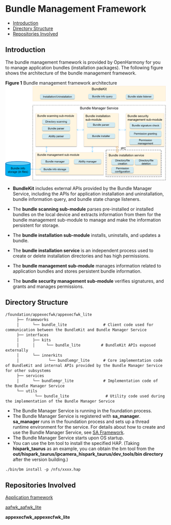 # Bundle Management Framework<a name="EN-US_TOPIC_0000001061838370"></a>

-   [Introduction](#section11660541593)
-   [Directory Structure](#section1464106163817)
-   [Repositories Involved](#section93061357133720)

## Introduction<a name="section11660541593"></a>

The bundle management framework is provided by OpenHarmony for you to manage application bundles \(installation packages\). The following figure shows the architecture of the bundle management framework.

**Figure  1**  Bundle management framework architecture<a name="fig1047932418305"></a>  
![](figures/bundle-management-framework-architecture.png "bundle-management-framework-architecture")

-   **BundleKit**  includes external APIs provided by the Bundle Manager Service, including the APIs for application installation and uninstallation, bundle information query, and bundle state change listeners.
-   The  **bundle scanning sub-module**  parses pre-installed or installed bundles on the local device and extracts information from them for the bundle management sub-module to manage and make the information persistent for storage.

-   The  **bundle installation sub-module**  installs, uninstalls, and updates a bundle.
-   The  **bundle installation service**  is an independent process used to create or delete installation directories and has high permissions.

-   The  **bundle management sub-module**  manages information related to application bundles and stores persistent bundle information.

-   The  **bundle security management sub-module**  verifies signatures, and grants and manages permissions.

## Directory Structure<a name="section1464106163817"></a>

```
/foundation/appexecfwk/appexecfwk_lite
     ├── frameworks
     │      └── bundle_lite                # Client code used for communication between the BundleKit and Bundle Manager Service
     ├── interfaces
     │      ├── kits
     │      │     └── bundle_lite         # BundleKit APIs exposed externally
     │      └── innerkits
     │             └── bundlemgr_lite      # Core implementation code of BundleKit and internal APIs provided by the Bundle Manager Service for other subsystems
     ├── services
     │      └── bundlemgr_lite             # Implementation code of the Bundle Manager Service
     └── utils
             └── bundle_lite                # Utility code used during the implementation of the Bundle Manager Service
```

-   The Bundle Manager Service is running in the foundation process.
-   The Bundle Manager Service is registered with  **sa\_manager**.  **sa\_manager**  runs in the foundation process and sets up a thread runtime environment for the service. For details about how to create and use the Bundle Manager Service, see  [SA Framework](en-us_topic_0000001051589563.md).
-   The Bundle Manager Service starts upon OS startup.
-   You can use the bm tool to install the specified HAP. \(Taking  **hispark\_taurus**  as an example, you can obtain the bm tool from the  **out/hispark\_taurus/ipcamera\_hispark\_taurus/dev\_tools/bin directory**  after the version building.\) 

```
./bin/bm install -p /nfs/xxxx.hap
```

## Repositories Involved<a name="section93061357133720"></a>

[Application framework](https://gitee.com/openharmony/docs/blob/master/en/readme/application-framework.md)

[aafwk\_aafwk\_lite](https://gitee.com/openharmony/aafwk_aafwk_lite/blob/master/README.md)

**appexecfwk\_appexecfwk\_lite**

